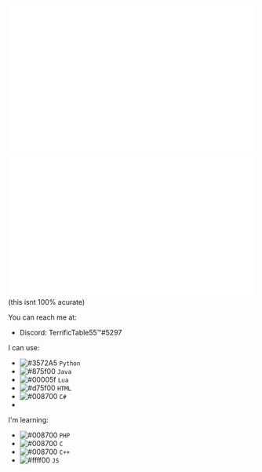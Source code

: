 ![](https://github.com/TerrificTable/github-stats/blob/master/generated/overview.svg)
![](https://github.com/TerrificTable/github-stats/blob/master/generated/languages.svg)
(this isnt 100% acurate)

You can reach me at:
  - Discord: TerrificTable55™#5297

I can use:
  - ![#3572A5](https://via.placeholder.com/15/3572A5/000000?text=+) `Python`
  - ![#875f00](https://via.placeholder.com/15/875f00/000000?text=+) `Java`
  - ![#00005f](https://via.placeholder.com/15/00005f/000000?text=+) `Lua`
  - ![#d75f00](https://via.placeholder.com/15/d75f00/000000?text=+) `HTML`
  - ![#008700](https://via.placeholder.com/15/008700/000000?text=+) `C#`
  - 
I'm learning:
  - ![#008700](https://via.placeholder.com/15/008700/000000?text=+) `PHP`
  - ![#008700](https://via.placeholder.com/15/008700/000000?text=+) `C`
  - ![#008700](https://via.placeholder.com/15/008700/000000?text=+) `C++`
  - ![#ffff00](https://via.placeholder.com/15/ffff00/000000?text=+) `JS`
